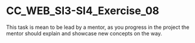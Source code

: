 # CC_WEB_SI3-SI4_Exercise_08
This task is mean to be lead by a mentor, as you progress in the project the mentor should explain and showcase new concepts on the way.
